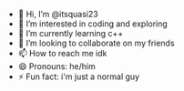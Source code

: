 - 👋 Hi, I’m @itsquasi23
- 👀 I’m interested in coding and exploring
- 🌱 I’m currently learning c++
- 💞️ I’m looking to collaborate on my friends
- 📫 How to reach me idk
- 😄 Pronouns: he/him
- ⚡ Fun fact: i'm just a normal guy

<!---
itsquasi23/itsquasi23 is a ✨ special ✨ repository because its `README.md` (this file) appears on your GitHub profile.
You can click the Preview link to take a look at your changes.
--->
